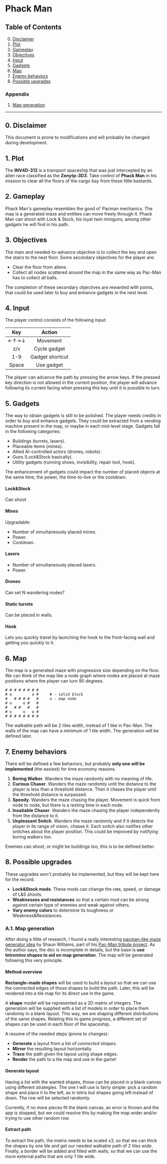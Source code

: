 # Phack Man

## Table of Contents

0. [Disclaimer](#disclaimer)
1. [Plot](#plot)
2. [Gameplay](#gameplay)
3. [Objectives](#objectives)
4. [Input](#input)
5. [Gadgets](#gadgets)
6. [Map](#map)
7. [Enemy behaviors](#enemy-behaviors)
8. [Possible upgrades](#possible-upgrades)

### Appendix
1. [Map generation](#map-generation)

---

## 0. Disclaimer

This document is prone to modifications and will probably be changed during development.

## 1. Plot
The **INV4D-312** is a transport spaceship that was just intercepted by an alien race classified as the **Zenytp-3D3**. Take control of **Phack Man** in his mission to clear all the floors of the cargo bay from these little bastards.

## 2. Gameplay
Phack Man's gameplay resembles the good ol’ Pacman mechanics. The map is a generated maze and entities can move freely through it. Phack Man can shoot with Lock & Stock, his loyal twin miniguns, among other gadgets he will find in his path.

## 3. Objectives

The main and needed-to-advance objective is to collect the key and open the stairs to the next floor. Some secondary objectives for the player are:

* Clear the floor from aliens.
* Collect all nodes scattered around the map in the same way as Pac-Man has to collect all balls.

The completion of these secondary objectives are rewarded with points, that could be used later to buy and enhance gadgets in the next level.

## 4. Input
The player control consists of the following input:
<center>

| Key        | Action           |
|:----------:|:----------------:|
| ←↑→↓       | Movement         |
| z/x        | Cycle gadget     |
| 1-9        | Gadget shortcut  |
| Space      | Use gadget       |

</center>
The player can advance the path by pressing the arrow keys. If the pressed key direction is not allowed in the current position, the player will advance following its current facing when pressing this key until it is possible to turn.

## 5. Gadgets

The way to obtain gadgets is still to be polished. The player needs credits in order to buy and enhance gadgets. They could be extracted from a vending machine present in the map, or maybe in each mid-level stage. Gadgets fall in the following categories:

* Buildings (turrets, lasers).
* Placeable items (mines).
* Allied AI-controlled actors (drones, robots).
* Guns (Lock&Stock basically).
* Utility gadgets (running shoes, invisibility, repair tool, hook).

The enhancement of gadgets could impact the number of placed objects at the same time, the power, the time-to-live or the cooldown.

#### Lock&Stock

Can shoot

#### Mines

Upgradable:

* Number of simultaneously placed mines.
* Power.
* Cooldown.

#### Lasers

* Number of simultaneously placed lasers.
* Power.

#### Drones

Can set N wandering nodes?

#### Static turrets

Can be placed in walls.

#### Hook

Lets you quickly travel by launching the hook to the front-facing wall and getting you quickly to it.

## 6. Map
The map is a generated maze with progressive size depending on the floor. We can think of the map like a node graph where nodes are placed at maze positions where the player can turn 90 degrees.

```
# # # # # # # #
# o         o #     # - solid block
#   # # # #   #     o - map node
# o     o #   #
#   # #   #   #
# o     o   o #
# # # # # # # #
```

The walkable path will be 2 tiles width, instead of 1 like in Pac-Man. The walls of the map can have a minimum of 1 tile width. The generation will be defined later.

## 7. Enemy behaviors

There will be defined a few behaviors, but probably **only one will be implemented** (the easiest) for time economy reasons.

1. **Boring Walker**. Wanders the maze randomly with no meaning of life.  
2. **Curious Chaser**. Wanders the maze randomly until the distance to the player is less than a threshold distance. Then it chases the player until the threshold distance is surpassed.
3. **Speedy**. Wanders the maze chasing the player. Movement is quick from node to node, but there is a resting time in each node.
4. **Insatiable Chaser**. Wanders the maze chasing the player independently from the distance to it.
5. **Unpleasant Snitch**. Wanders the maze randomly and if it detects the player in its range of vision, chases it. Each snitch also notifies other snitches about the player position. This could be improved by notifying boring walkers too.

Enemies can shoot, or might be buildings too, this is to be defined better.

## 8. Possible upgrades

These upgrades won't probably be implemented, but they will be kept here for the record.

* **Lock&Stock mods**. These mods can change the rate, speed, or damage of L&S shoots.
* **Weaknesses and resistances** so that a certain mod can be strong against certain type of enemies and weak against others.
* **Vary enemy colors** to determine its toughness or Weakness&Resistances.

### A.1. Map generation

After doing a little of research, I found a really interesting [pacman-like maze generator idea](http://pacman.shaunew.com/play/mapgen/) by Shaun Williams, part of his [Pac-Man tribute project](http://pacman.shaunew.com/). As the author says, the doc is incomplete in details, but the base is **use tetromino shapes to aid on map generation**. The map will be generated following this very principle.

#### Method overview
**Rectangle-made shapes** will be used to build a layout so that we can use the connected edges of those shapes to build the path. Later, this will be rendered into a tile map for its direct use in the game.

A **shape** model will be represented as a 2D matrix of integers. The generation will be supplied with a list of models in order to place them randomly in a blank layout. This way, we are shaping different distributions of the same shapes. Relating this to game progress, a different set of shapes can be used in each floor of the spaceship.

A resume of the needed steps (prone to changes):

* **Generate** a layout from a list of *connected shapes*.
* **Mirror** the resulting layout horizontally.
* **Trace** the path given the layout using shape edges.
* **Render** the path to a tile map and use in the game!

#### Generate layout

Having a list with the wanted shapes, those can be placed in a blank canvas using different strategies. The one I will use is fairly simple: pick a random shape and place it to the left, as in tetris but shapes going left instead of down. The row will be selected randomly.

Currently, if no more pieces fit the blank canvas, an error is thrown and the app is stopped, but we could resolve this by making the map wider and/or trying to use other random row.

#### Extract path

To extract the path, the matrix needs to be scaled x3, so that we can thick the shapes by one tile and get our needed walkable path of 2 tiles wide. Finally, a border will be added and filled with walls, so that we can use the more external paths that are only 1 tile wide.
